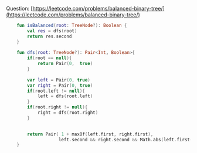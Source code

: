 Question: [https://leetcode.com/problems/balanced-binary-tree/](https://leetcode.com/problems/balanced-binary-tree/)
```kotlin
    fun isBalanced(root: TreeNode?): Boolean {
        val res = dfs(root)
        return res.second
    }
    
    fun dfs(root: TreeNode?): Pair<Int, Boolean>{
        if(root == null){
            return Pair(0,  true)
        }
        
        var left = Pair(0, true)
        var right = Pair(0, true)
        if(root.left != null){
            left = dfs(root.left)
        }
        if(root.right != null){
            right = dfs(root.right)
        }

        
        return Pair( 1 + maxOf(left.first, right.first), 
                    left.second && right.second && Math.abs(left.first-right.first) <= 1)
    }
```
